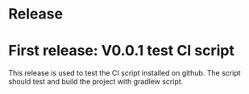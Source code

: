 Release
==================================

# First release: V0.0.1 test CI script

This release is used to test the CI script installed on github.
The script should test and build the project with gradlew script. 